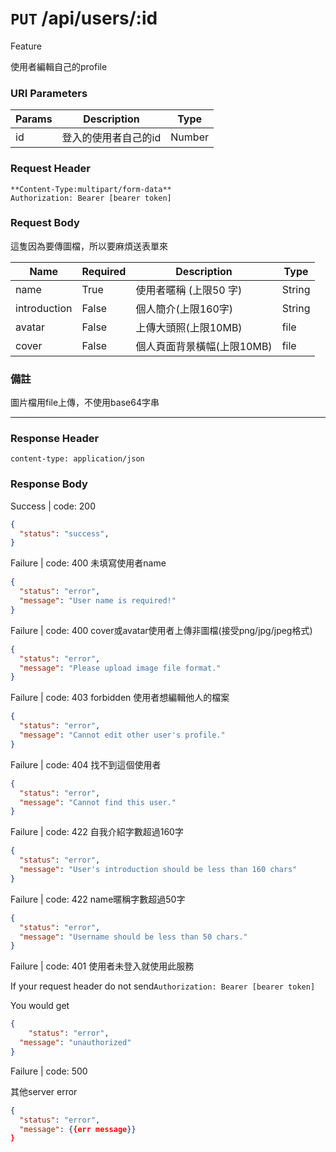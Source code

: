 # `PUT` /api/users/:id

Feature

使用者編輯自己的profile

### URI Parameters

| Params | Description | Type |
| --- | --- | --- |
| id | 登入的使用者自己的id | Number |

### Request Header

```
**Content-Type:multipart/form-data**
Authorization: Bearer [bearer token]
```

### Request Body

<form enctype: multipart/form-data> 這隻因為要傳圖檔，所以要麻煩送表單來

| Name | Required | Description | Type |
| --- | --- | --- | --- |
| name | True | 使用者暱稱 (上限50 字) | String |
| introduction | False | 個人簡介(上限160字) | String |
| avatar | False | 上傳大頭照(上限10MB) | file |
| cover | False | 個人頁面背景橫幅(上限10MB) | file |

### 備註

圖片檔用file上傳，不使用base64字串

---

### Response Header

```
content-type: application/json
```

### Response Body

Success | code: 200 

```json
{
  "status": "success",
}
```

Failure | code: 400 未填寫使用者name

```json
{
  "status": "error",
  "message": "User name is required!"
}
```

Failure | code: 400 cover或avatar使用者上傳非圖檔(接受png/jpg/jpeg格式)

```json
{
  "status": "error",
  "message": "Please upload image file format."
}
```

Failure | code: 403 forbidden 使用者想編輯他人的檔案

```json
{
  "status": "error",
  "message": "Cannot edit other user's profile."
}
```

Failure | code: 404 找不到這個使用者

```json
{
  "status": "error",
  "message": "Cannot find this user."
}
```

Failure | code: 422 自我介紹字數超過160字

```json
{
  "status": "error",
  "message": "User's introduction should be less than 160 chars"
}
```

Failure | code: 422 name暱稱字數超過50字

```json
{
  "status": "error",
  "message": "Username should be less than 50 chars."
}
```

Failure | code: 401 使用者未登入就使用此服務

If your request header do not send`Authorization: Bearer [bearer token]`

You would get

```json
{
	"status": "error",
  "message": "unauthorized"
}
```

Failure | code: 500 

其他server error

```json
{
  "status": "error",
  "message": {{err message}}
}
```